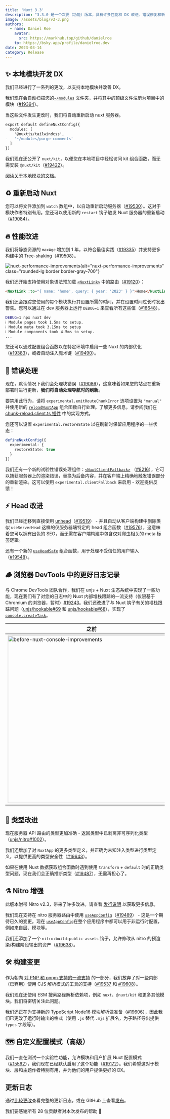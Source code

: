 ```yaml
---
title: 'Nuxt 3.3'
description: "3.3.0 是一个次要（功能）版本，具有许多性能和 DX 改进、错误修复和新功能供您使用。"
image: /assets/blog/v3-3.png
authors:
  - name: Daniel Roe
    avatar:
      src: https://markhub.top/github/danielroe
    to: https://bsky.app/profile/danielroe.dev
date: 2023-03-14
category: Release
---
```


## ✨ 本地模块开发 DX

我们已经进行了一系列的更改，以支持本地模块并改善 DX。

我们现在会自动扫描您的[`~/modules`](/docs/guide/directory-structure/modules) 文件夹，并将其中的顶级文件注册为项目中的模块（[#19394](https://github.com/nuxt/nuxt/pull/19394)）。

当这些文件发生更改时，我们将自动重新启动 nuxt 服务器。

```diff
export default defineNuxtConfig({
  modules: [
    '@nuxtjs/tailwindcss',
-   '~/modules/purge-comments'
  ]
})
```

我们现在还公开了 `nuxt/kit`，以便您在本地项目中轻松访问 kit 组合函数，而无需安装 `@nuxt/kit`（[#19422](https://github.com/nuxt/nuxt/pull/19422)）。

[阅读关于本地模块的文档](/docs/guide/directory-structure/modules)。

## ♻️ 重新启动 Nuxt

您可以将文件添加到 `watch` 数组中，以自动重新启动服务器（[#19530](https://github.com/nuxt/nuxt/pull/19530)）。这对于模块作者特别有用。您还可以使用新的 `restart` 钩子触发 Nuxt 服务器的重新启动（[#19084](https://github.com/nuxt/nuxt/pull/19084)）。

## 🔥 性能改进

我们将静态资源的 `maxAge` 增加到 1 年，以符合最佳实践（[#19335](https://github.com/nuxt/nuxt/pull/19335)）并支持更多构建中的 Tree-shaking（[#19508](https://github.com/nuxt/nuxt/pull/19508)）。

![nuxt-performance-improvements](/assets/blog/nuxt-performance-improvements.png){alt="nuxt-performance-improvements" class="rounded-lg border border-gray-700"}

我们还开始支持使用对象语法预加载 [`<NuxtLink>`](/docs/api/components/nuxt-link) 中的路由（[#19120](https://github.com/nuxt/nuxt/pull/19120)）：

```html
<NuxtLink :to="{ name: 'home', query: { year: '2023' } }">Home</NuxtLink>
```

我们还会跟踪您使用的每个模块执行其设置所需的时间，并在设置时间过长时发出警告。您可以通过在 dev 服务器上运行 `DEBUG=1` 来查看所有这些值（[#18648](https://github.com/nuxt/nuxt/pull/18648)）。

```sh
DEBUG=1 npx nuxt dev
ℹ Module pages took 1.5ms to setup.
ℹ Module meta took 3.15ms to setup
ℹ Module components took 4.5ms to setup.
...
```

您还可以通过配置组合函数以在特定环境中启用一些 Nuxt 的内部优化（[#19383](https://github.com/nuxt/nuxt/pull/19383)），或者自动注入魔术键（[#19490](https://github.com/nuxt/nuxt/pull/19490)）。

## 🐛 错误处理

现在，默认情况下我们会处理块错误（[#19086](https://github.com/nuxt/nuxt/pull/19086)），这意味着如果您的站点在重新部署时进行更新，**我们将自动处理导航时的刷新**。

要禁用此行为，请将 `experimental.emitRouteChunkError` 选项设置为 `"manual"` 并使用新的 [`reloadNuxtApp`](https://nuxt.com/docs/api/utils/reload-nuxt-app) 组合函数自行处理。了解更多信息，请参阅我们在 [chunk-reload.client.ts 插件](https://github.com/nuxt/nuxt/blob/main/packages/nuxt/src/app/plugins/chunk-reload.client.ts) 中的实现方式。

您还可以设置 `experimental.restoreState` 以在刷新时保留应用程序的一些状态：

```ts [nuxt.config.ts]
defineNuxtConfig({
  experimental: {
    restoreState: true
  }
})
```

我们还有一个新的试验性错误处理组件：[`<NuxtClientFallback>`](/docs/api/components/nuxt-client-fallback) （[#8216](https://github.com/nuxt/framework/pull/8216)），它可以捕获服务器上的渲染错误，替换为后备内容，并在客户端上精确地触发错误部分的重新渲染。这可以使用 `experimental.clientFallback` 来启用 - 欢迎提供反馈！

## ⚡️ Head 改进

我们已经迁移到直接使用 [unhead](https://github.com/unjs/unhead)（[#19519](https://github.com/nuxt/nuxt/pull/19519)） - 并且自动从客户端构建中删除类似 `useServerHead` 这样的仅服务器端特定的 head 组合函数（[#19576](https://github.com/nuxt/nuxt/pull/19576)），这意味着您可以拥有出色的 SEO，而无需在客户端构建中包含仅对爬虫相关的 meta 标签逻辑。

还有一个新的 [`useHeadSafe`](/docs/api/composables/use-head-safe) 组合函数，用于处理不受信任的用户输入（[#19548](https://github.com/nuxt/nuxt/pull/19548)）。

## 🪵 浏览器 DevTools 中的更好日志记录

与 Chrome DevTools 团队合作，我们在 unjs + Nuxt 生态系统中实现了一些功能，现在我们有了对您的日志中的 Nuxt 内部堆栈跟踪的一流支持（仅限基于 Chromium 的浏览器，暂时）[#19243](https://github.com/nuxt/nuxt/pull/19243)。我们还改进了与 Nuxt 钩子有关的堆栈跟踪问题（[unjs/hookable#69](https://github.com/unjs/hookable/pull/69) 和 [unjs/hookable#68](https://github.com/unjs/hookable/pull/68)），实现了 [`console.createTask`](https://developer.chrome.com/blog/devtools-modern-web-debugging/#linked-stack-traces)。

| 之前 | 之后 |
| - | - |
| <img width="529" alt="before-nuxt-console-improvements" src="https://user-images.githubusercontent.com/28706372/220933126-56d9a0e5-e846-4958-a40a-e528a48bcb32.png"> | <img width="534" alt="after-nuxt-console-improvements" src="https://user-images.githubusercontent.com/28706372/220932932-932f193b-59a6-4385-8796-a62dcfd59c20.png"> |


## 💪 类型改进

现在服务器 API 路由的类型更加准确 - 返回类型中已剥离非可序列化类型（[unjs/nitro#1002](https://github.com/unjs/nitro/pull/1002)）。

我们还增加了对 `NuxtApp` 的更多类型定义，并正确为未知注入类型进行类型定义，以提供更高的类型安全性（[#19643](https://github.com/nuxt/nuxt/pull/19643)）。

如果在使用 Nuxt 数据获取组合函数时遇到使用 `transform` + `default` 时的正确类型问题，现在我们会正确推断类型（[#19487](https://github.com/nuxt/nuxt/pull/19487)），无需再担心了。

## ⚗️ Nitro 增强

此版本附带 Nitro v2.3，带来了许多改进。请查看 [发行说明](https://github.com/unjs/nitro/releases/tag/v2.3.0) 以获取更多信息。

我们现在支持在 nitro 服务器路由中使用 [`useAppConfig`](/docs/api/composables/use-app-config)（[#19489](https://github.com/nuxt/nuxt/pull/19489)） - 这是一个期待已久的变更。现在 [`useAppConfig`](/docs/api/composables/use-app-config)在整个应用程序中都可以用于非运行时配置，例如来自层、模块等。

我们还添加了一个 `nitro:build:public-assets` 钩子，允许修改从 nitro 的预渲染/构建阶段输出的资产（[#19638](https://github.com/nuxt/nuxt/pull/19638)）。

## 🛠️ 构建变更

作为朝向 [对 PNP 和 pnpm 支持的一流支持](https://github.com/nuxt/nuxt/issues/14146) 的一部分，我们放弃了对一些内部（已弃用）使用 CJS 解析模式的工具的支持（[#19537](https://github.com/nuxt/nuxt/pull/19537) 和 [#19608](https://github.com/nuxt/nuxt/pull/19608)）。

我们现在还使用 ESM 搜索路径解析依赖项，例如 `nuxt`、`@nuxt/kit` 和更多其他模块。我们将密切关注此问题。

我们还正在为支持新的 TypeScript Node16 模块解析做准备（[#19606](https://github.com/nuxt/nuxt/issues/19606)），因此我们已更改了运行时输出的格式（使用 `.js` 替代 `.mjs` 扩展名，为子路径导出提供 `types` 字段等）。

## 🗺️ 自定义配置模式（高级）

我们一直在测试一个实验性功能，允许模块和用户扩展 Nuxt 配置模式（[#15592](https://github.com/nuxt/nuxt/issues/15592)），我们现在已经默认启用了这个功能（[#19172](https://github.com/nuxt/nuxt/pull/19172)）。我们希望这对于模块、层和主题作者特别有用，并为他们的用户提供更好的 DX。

## 更新日志

通过[比较更改](https://github.com/nuxt/nuxt/compare/v3.2.3...v3.3.0)查看完整的更新日志，或在 GitHub 上查看[发布](https://github.com/nuxt/nuxt/releases/tag/v3.3.0)。

我们要感谢所有 28 位贡献者对本次发布的帮助 💚
